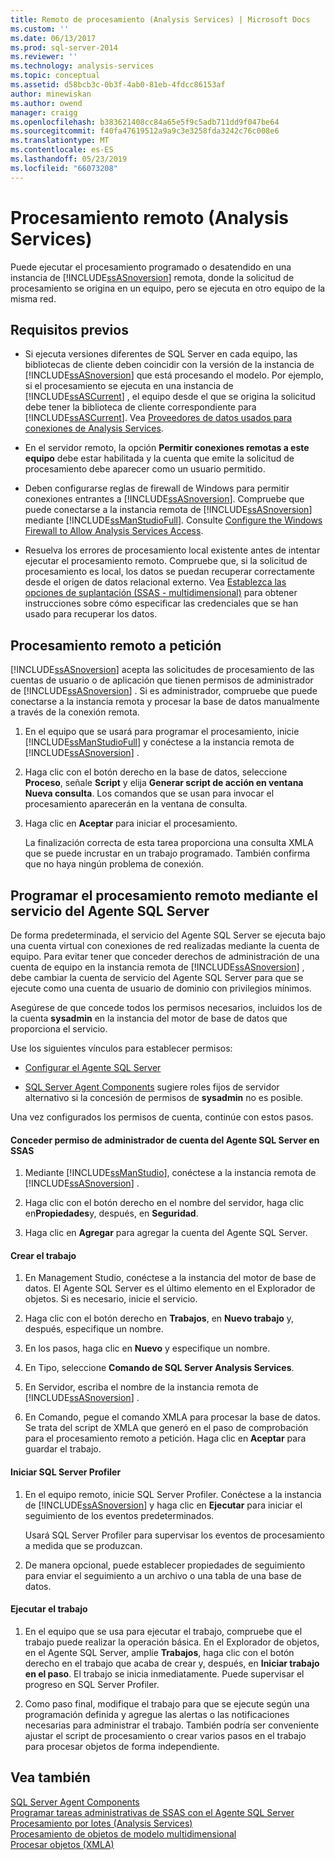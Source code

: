 ```yaml
---
title: Remoto de procesamiento (Analysis Services) | Microsoft Docs
ms.custom: ''
ms.date: 06/13/2017
ms.prod: sql-server-2014
ms.reviewer: ''
ms.technology: analysis-services
ms.topic: conceptual
ms.assetid: d58bcb3c-0b3f-4ab0-81eb-4fdcc86153af
author: minewiskan
ms.author: owend
manager: craigg
ms.openlocfilehash: b383621408cc84a65e5f9c5adb711dd9f047be64
ms.sourcegitcommit: f40fa47619512a9a9c3e3258fda3242c76c008e6
ms.translationtype: MT
ms.contentlocale: es-ES
ms.lasthandoff: 05/23/2019
ms.locfileid: "66073208"
---
```

# <a name="remote-processing-analysis-services"></a>Procesamiento remoto (Analysis Services)
  Puede ejecutar el procesamiento programado o desatendido en una instancia de [!INCLUDE[ssASnoversion](../../includes/ssasnoversion-md.md)] remota, donde la solicitud de procesamiento se origina en un equipo, pero se ejecuta en otro equipo de la misma red.  
  
## <a name="prerequisites"></a>Requisitos previos  
  
-   Si ejecuta versiones diferentes de SQL Server en cada equipo, las bibliotecas de cliente deben coincidir con la versión de la instancia de [!INCLUDE[ssASnoversion](../../includes/ssasnoversion-md.md)] que está procesando el modelo. Por ejemplo, si el procesamiento se ejecuta en una instancia de [!INCLUDE[ssASCurrent](../../includes/ssascurrent-md.md)] , el equipo desde el que se origina la solicitud debe tener la biblioteca de cliente correspondiente para [!INCLUDE[ssASCurrent](../../includes/ssascurrent-md.md)]. Vea [Proveedores de datos usados para conexiones de Analysis Services](../instances/data-providers-used-for-analysis-services-connections.md).  
  
-   En el servidor remoto, la opción **Permitir conexiones remotas a este equipo** debe estar habilitada y la cuenta que emite la solicitud de procesamiento debe aparecer como un usuario permitido.  
  
-   Deben configurarse reglas de firewall de Windows para permitir conexiones entrantes a [!INCLUDE[ssASnoversion](../../includes/ssasnoversion-md.md)]. Compruebe que puede conectarse a la instancia remota de [!INCLUDE[ssASnoversion](../../includes/ssasnoversion-md.md)] mediante [!INCLUDE[ssManStudioFull](../../includes/ssmanstudiofull-md.md)]. Consulte [Configure the Windows Firewall to Allow Analysis Services Access](../instances/configure-the-windows-firewall-to-allow-analysis-services-access.md).  
  
-   Resuelva los errores de procesamiento local existente antes de intentar ejecutar el procesamiento remoto. Compruebe que, si la solicitud de procesamiento es local, los datos se puedan recuperar correctamente desde el origen de datos relacional externo. Vea [Establezca las opciones de suplantación &#40;SSAS - multidimensional&#41;](set-impersonation-options-ssas-multidimensional.md) para obtener instrucciones sobre cómo especificar las credenciales que se han usado para recuperar los datos.  
  
## <a name="on-demand-remote-processing"></a>Procesamiento remoto a petición  
 [!INCLUDE[ssASnoversion](../../includes/ssasnoversion-md.md)] acepta las solicitudes de procesamiento de las cuentas de usuario o de aplicación que tienen permisos de administrador de [!INCLUDE[ssASnoversion](../../includes/ssasnoversion-md.md)] . Si es administrador, compruebe que puede conectarse a la instancia remota y procesar la base de datos manualmente a través de la conexión remota.  
  
1.  En el equipo que se usará para programar el procesamiento, inicie [!INCLUDE[ssManStudioFull](../../includes/ssmanstudiofull-md.md)] y conéctese a la instancia remota de [!INCLUDE[ssASnoversion](../../includes/ssasnoversion-md.md)] .  
  
2.  Haga clic con el botón derecho en la base de datos, seleccione **Proceso**, señale **Script** y elija **Generar script de acción en ventana Nueva consulta**. Los comandos que se usan para invocar el procesamiento aparecerán en la ventana de consulta.  
  
3.  Haga clic en **Aceptar** para iniciar el procesamiento.  
  
     La finalización correcta de esta tarea proporciona una consulta XMLA que se puede incrustar en un trabajo programado. También confirma que no haya ningún problema de conexión.  
  
## <a name="schedule-remote-processing-using-sql-server-agent-service"></a>Programar el procesamiento remoto mediante el servicio del Agente SQL Server  
 De forma predeterminada, el servicio del Agente SQL Server se ejecuta bajo una cuenta virtual con conexiones de red realizadas mediante la cuenta de equipo. Para evitar tener que conceder derechos de administración de una cuenta de equipo en la instancia remota de [!INCLUDE[ssASnoversion](../../includes/ssasnoversion-md.md)] , debe cambiar la cuenta de servicio del Agente SQL Server para que se ejecute como una cuenta de usuario de dominio con privilegios mínimos.  
  
 Asegúrese de que concede todos los permisos necesarios, incluidos los de la cuenta **sysadmin** en la instancia del motor de base de datos que proporciona el servicio.  
  
 Use los siguientes vínculos para establecer permisos:  
  
-   [Configurar el Agente SQL Server](../../ssms/agent/configure-sql-server-agent.md)  
  
-   [SQL Server Agent Components](../../ssms/agent/sql-server-agent.md#Components) sugiere roles fijos de servidor alternativo si la concesión de permisos de **sysadmin** no es posible.  
  
 Una vez configurados los permisos de cuenta, continúe con estos pasos.  
  
#### <a name="grant-the-sql-server-agent-account-administrator-permission-on-ssas"></a>Conceder permiso de administrador de cuenta del Agente SQL Server en SSAS  
  
1.  Mediante [!INCLUDE[ssManStudio](../../includes/ssmanstudio-md.md)], conéctese a la instancia remota de [!INCLUDE[ssASnoversion](../../includes/ssasnoversion-md.md)] .  
  
2.  Haga clic con el botón derecho en el nombre del servidor, haga clic en**Propiedades**y, después, en **Seguridad**.  
  
3.  Haga clic en **Agregar** para agregar la cuenta del Agente SQL Server.  
  
#### <a name="create-the-job"></a>Crear el trabajo  
  
1.  En Management Studio, conéctese a la instancia del motor de base de datos. El Agente SQL Server es el último elemento en el Explorador de objetos. Si es necesario, inicie el servicio.  
  
2.  Haga clic con el botón derecho en **Trabajos**, en **Nuevo trabajo** y, después, especifique un nombre.  
  
3.  En los pasos, haga clic en **Nuevo** y especifique un nombre.  
  
4.  En Tipo, seleccione **Comando de SQL Server Analysis Services**.  
  
5.  En Servidor, escriba el nombre de la instancia remota de [!INCLUDE[ssASnoversion](../../includes/ssasnoversion-md.md)] .  
  
6.  En Comando, pegue el comando XMLA para procesar la base de datos. Se trata del script de XMLA que generó en el paso de comprobación para el procesamiento remoto a petición. Haga clic en **Aceptar** para guardar el trabajo.  
  
#### <a name="start-sql-server-profiler"></a>Iniciar SQL Server Profiler  
  
1.  En el equipo remoto, inicie SQL Server Profiler. Conéctese a la instancia de [!INCLUDE[ssASnoversion](../../includes/ssasnoversion-md.md)] y haga clic en **Ejecutar** para iniciar el seguimiento de los eventos predeterminados.  
  
     Usará SQL Server Profiler para supervisar los eventos de procesamiento a medida que se produzcan.  
  
2.  De manera opcional, puede establecer propiedades de seguimiento para enviar el seguimiento a un archivo o una tabla de una base de datos.  
  
#### <a name="run-the-job"></a>Ejecutar el trabajo  
  
1.  En el equipo que se usa para ejecutar el trabajo, compruebe que el trabajo puede realizar la operación básica. En el Explorador de objetos, en el Agente SQL Server, amplíe **Trabajos**, haga clic con el botón derecho en el trabajo que acaba de crear y, después, en **Iniciar trabajo en el paso**. El trabajo se inicia inmediatamente. Puede supervisar el progreso en SQL Server Profiler.  
  
2.  Como paso final, modifique el trabajo para que se ejecute según una programación definida y agregue las alertas o las notificaciones necesarias para administrar el trabajo. También podría ser conveniente ajustar el script de procesamiento o crear varios pasos en el trabajo para procesar objetos de forma independiente.  
  
## <a name="see-also"></a>Vea también  
 [SQL Server Agent Components](../../ssms/agent/sql-server-agent.md#Components)   
 [Programar tareas administrativas de SSAS con el Agente SQL Server](../instances/schedule-ssas-administrative-tasks-with-sql-server-agent.md)   
 [Procesamiento por lotes &#40;Analysis Services&#41;](batch-processing-analysis-services.md)   
 [Procesamiento de objetos de modelo multidimensional](processing-a-multidimensional-model-analysis-services.md)   
 [Procesar objetos &#40;XMLA&#41;](https://docs.microsoft.com/bi-reference/xmla/xml-elements-objects)  
  
  
